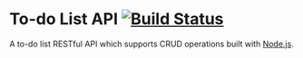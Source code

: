 # To-do List API [![Build Status](https://travis-ci.org/tsoliangwu0130/todo-list-api.svg?branch=master)](https://travis-ci.org/tsoliangwu0130/todo-list-api)

A to-do list RESTful API which supports CRUD operations built with [Node.js](https://nodejs.org/en/).
